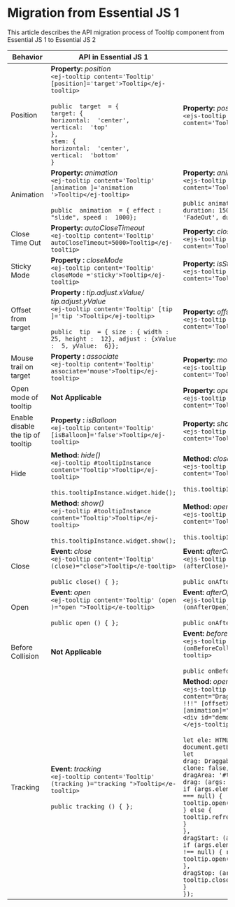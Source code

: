 # Migration from Essential JS 1

This article describes the API migration process of Tooltip component from Essential JS 1 to Essential JS 2

| Behavior | API in Essential JS 1 | API in Essential JS 2 |
| --- | --- | --- |
| Position | **Property:**  *position*  <br  /> `<ej-tooltip content='Tooltip' [position]='target'>Tooltip</ej-tooltip>`<br/><br/>`public  target  = {` <br/> `target: {` <br/> `horizontal:  'center',`<br/> `vertical:  'top'`<br/> `},`<br/> `stem: {`<br/> `horizontal:  'center',`<br/> `vertical:  'bottom'`<br/> `}`| **Property:**  *position*  <br  />`<ejs-tooltip position="TopCenter" content='Tooltip'>Tooltip</ejs-tooltip>`|
| Animation | **Property:**  *animation*  <br/> `<ej-tooltip content='Tooltip' [animation ]='animation '>Tooltip</ej-tooltip>`<br/><br/>`public  animation  = { effect :  "slide", speed :  1000};` | **Property:**  *animation*  <br  />`<ejs-tooltip [animation]="animation" content='Tooltip'>Tooltip</ejs-tooltip>`<br  /><br  />`public animation = { open: { effect: 'FadeIn', duration: 150, delay: 0 }, close: { effect: 'FadeOut', duration: 150, delay: 0 } }`|
| Close Time Out | **Property:**  *autoCloseTimeout*  <br  />`<ej-tooltip content='Tooltip' autoCloseTimeout=5000>Tooltip</ej-tooltip>`| **Property:**  *closeDelay, openDelay*  <br  />  `<ejs-tooltip [openDelay]="500" [closeDelay]="500" content='Tooltip'>Tooltip</ejs-tooltip>` |
| Sticky Mode |**Property :**  *closeMode*  <br  />`<ej-tooltip content='Tooltip' closeMode ='sticky'>Tooltip</ej-tooltip>` |**Property:**  *isSticky*  <br  />`<ejs-tooltip [isSticky]="true" content='Tooltip'>Tooltip</ejs-tooltip>` |
| Offset from target |**Property :**  *tip.adjust.xValue/ tip.adjust.yValue*  <br  />`<ej-tooltip content='Tooltip' [tip ]='tip '>Tooltip</ej-tooltip>`<br/><br/>`public  tip  = { size : { width :  25, height :  12}, adjust : {xValue :  5, yValue:  6}};`| **Property:**  *offsetX/ offsetY*  <br  />  `<ejs-tooltip [offsetX]="10" [offsetY]="10" content='Tooltip'>Tooltip</ejs-tooltip>`|
| Mouse trail on target | **Property :**  *associate*  <br  />`<ej-tooltip content='Tooltip' associate='mouse'>Tooltip</ej-tooltip>`| **Property:**  *mouseTrail*  <br  />`<ejs-tooltip [mouseTrail]="true" content='Tooltip'>Tooltip</ejs-tooltip>` |
| Open mode of tooltip | **Not Applicable** | **Property:**  *opensOn*  <br  />`<ejs-tooltip [opensOn]="Click" content='Tooltip'>Tooltip</ejs-tooltip>`|
| Enable disable the tip of tooltip |  **Property :**  *isBalloon*  <br  />`<ej-tooltip content='Tooltip' [isBalloon]='false'>Tooltip</ej-tooltip>` | **Property:**  *showTipPointer*  <br  />`<ejs-tooltip [showTipPointer]="false" content='Tooltip'>Tooltip</ejs-tooltip>` |
| Hide | **Method:**  *hide()*  <br  /> `<ej-tooltip #tooltipInstance content='Tooltip'>Tooltip</ej-tooltip>`<br  /><br  />`this.tooltipInstance.widget.hide();`| **Method:**  *close()*  <br  />`<ejs-tooltip #tooltipInstance content='Tooltip'>Tooltip</ejs-tooltip>`<br  /><br  />`this.tooltipInstance.close();`|
| Show | **Method:**  *show()*  <br  /> `<ej-tooltip #tooltipInstance content='Tooltip'>Tooltip</ej-tooltip>`<br  /><br  />`this.tooltipInstance.widget.show();`| **Method:**  *open()*  <br  />`<ejs-tooltip #tooltipInstance content='Tooltip'>Tooltip</ejs-tooltip>`<br  /><br  />`this.tooltipInstance.open();`|
| Close | **Event:**  *close*  <br  />`<ej-tooltip content='Tooltip' (close)="close">Tooltip</e-tooltip>`<br  /><br  />`public close() { };` | **Event:**  *afterClose*  <br  />`<ejs-tooltip content='Tooltip' (afterClose)="onAfterClose">Tooltip</ejs-tooltip>`<br  /><br  />`public onAfterClose() { };`|
| Open | **Event:**  *open*  <br  /> `<ej-tooltip content='Tooltip' (open )="open ">Tooltip</e-tooltip>`<br  /><br  />`public open () { };`  | **Event:**  *afterOpen*  <br  />  `<ejs-tooltip content='Tooltip' (onAfterOpen)="afterOpen">Tooltip</ejs-tooltip>`<br  /><br  />`public onAfterOpen() { };`
| Before Collision | **Not Applicable** | **Event:**  *beforeCollision*  <br  />`<ejs-tooltip content='Tooltip' (onBeforeCollision)="beforeCollision">Tooltip</ejs-tooltip>`<br  /><br  />`public onBeforeCollision() { };`|
| Tracking| **Event:**  *tracking*  <br  />`<ej-tooltip content='Tooltip' (tracking )="tracking ">Tooltip</e-tooltip>`<br  /><br  />`public tracking () { };` | **Method:**  *open(),close(),refresh()*  <br  />`<ejs-tooltip #tooltip id="targetContainer" #tooltip content="Drag me anywhere, to start walking with me !!!" [offsetX]="-15" target="#demoSmart" [animation]="tooltipAnimation">`<br  />`<div id="demoSmart"> </div>`<br  />`</ejs-tooltip>`<br  /><br  />`let ele: HTMLElement = document.getElementById('demoSmart');`<br  />`let`  <br  />`drag: Draggable = new Draggable(ele, {`<br  />`clone: false,`<br  />`dragArea: '#targetContainer',`<br  />`drag: (args: any) => {`<br  />`if (args.element.getAttribute('data-tooltip-id') === null) {`<br  />`tooltip.open(args.element);`<br  />`} else {`<br  />`tooltip.refresh(args.element);`<br  />`}`<br  />`},`<br  />`dragStart: (args: any) => {`<br  />`if (args.element.getAttribute('data-tooltip-id') !== null) { return; }`<br  />`tooltip.open(args.element);`<br  />`},`<br  />`dragStop: (args: any) => {`<br  />`tooltip.close();`<br  />`}`<br  />`});` |